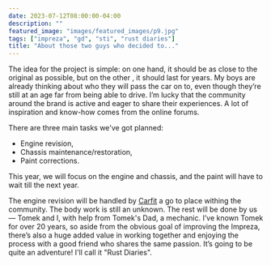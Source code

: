 ```yaml
---
date: 2023-07-12T08:00:00-04:00
description: ""
featured_image: "images/featured_images/p9.jpg"
tags: ["impreza", "gd", "sti", "rust diaries"]
title: "About those two guys who decided to..."
---
```


The idea for the project is simple: on one hand, it should be as close to the
original as possible, but on the other , it should last for years. My boys are
already thinking about who they will pass the car on to, even though they’re
still at an age far from being able to drive. I’m lucky that the community
around the brand is active and eager to share their experiences. A lot of
inspiration and know-how comes from the online forums.

There are three main tasks we've got planned:
* Engine revision,
* Chassis maintenance/restoration,
* Paint corrections.

This year, we will focus on the engine and chassis, and the paint will have to
wait till the next year.

The engine revision will be handled by [Carfit](https://www.carsport.pl/) a go
to place withing the community. The body work is still an unknown. The rest
will be done by us — Tomek and I, with help from Tomek's Dad, a mechanic. I’ve
known Tomek for over 20 years, so aside from the obvious goal of improving the
Impreza, there’s also a huge added value in working together and enjoying the
process with a good friend who shares the same passion. It’s going to be quite
an adventure! I'll call it "Rust Diaries".
